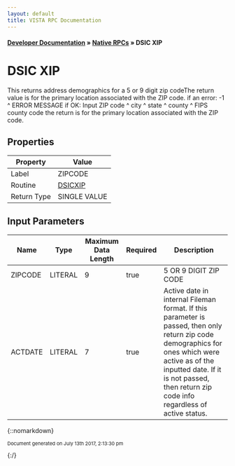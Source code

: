 ```yaml
---
layout: default
title: VISTA RPC Documentation
---
```


#### [Developer Documentation](../index) &#187; [Native RPCs](TableOfContents) &#187; DSIC XIP<br/>
# DSIC XIP

This returns address demographics for a 5 or 9 digit zip codeThe return value is for the primary location associated with the ZIP code. if an error:  -1 ^ ERROR MESSAGE if OK:   Input ZIP code ^ city ^ state ^ county ^ FIPS county code the return is for the primary location associated with the ZIP code.

## Properties

Property | Value
--- | ---
Label | ZIPCODE
Routine | [DSICXIP](http://code.osehra.org/dox/Routine_DSICXIP_source.html)
Return Type | SINGLE VALUE


## Input Parameters

Name | Type | Maximum Data Length | Required | Description
--- | --- | --- | --- | ---
ZIPCODE | LITERAL | 9 | true | 5 OR 9 DIGIT ZIP CODE
ACTDATE | LITERAL | 7 | true | Active date in internal Fileman format.  If this parameter is passed, then only return zip code demographics for ones which were active as of the inputted date. If it is not passed, then return zip code info regardless of active status.



{::nomarkdown} <br/><p style="font-size: 11px">Document generated on July 13th 2017, 2:13:30 pm</p>{:/}